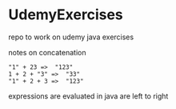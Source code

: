 # UdemyExercises
repo to work on udemy java exercises

notes on concatenation

	"1" + 23 =>  "123"
	1 + 2 + "3" =>  "33"
	"1" + 2 + 3 =>  "123"
	
expressions are evaluated in java are left to right


